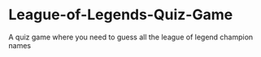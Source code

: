 # League-of-Legends-Quiz-Game
 A quiz game where you need to guess all the league of legend champion names

